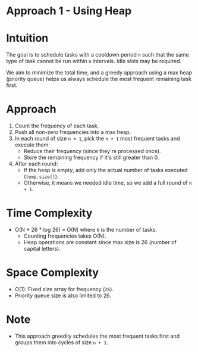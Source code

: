 Approach 1 - Using Heap
=======================

Intuition
=========

The goal is to schedule tasks with a cooldown period `n` such that the same type of task cannot be run within `n` intervals. Idle slots may be required.

We aim to minimize the total time, and a greedy approach using a max heap (priority queue) helps us always schedule the most frequent remaining task first.

Approach
========

1.  Count the frequency of each task.
2.  Push all non-zero frequencies into a max heap.
3.  In each round of size `n + 1`, pick the `n + 1` most frequent tasks and execute them:
    -   Reduce their frequency (since they're processed once).
    -   Store the remaining frequency if it's still greater than 0.
4.  After each round:
    -   If the heap is empty, add only the actual number of tasks executed (`temp.size()`).
    -   Otherwise, it means we needed idle time, so we add a full round of `n + 1`.

Time Complexity
===============

-   O(N + 26 * log 26) = O(N) where `N` is the number of tasks.
    -   Counting frequencies takes O(N).
    -   Heap operations are constant since max size is 26 (number of capital letters).

Space Complexity
================

-   O(1): Fixed size array for frequency (`26`).
-   Priority queue size is also limited to 26.

Note
====

-   This approach greedily schedules the most frequent tasks first and groups them into cycles of size `n + 1`.